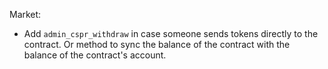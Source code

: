Market:
- Add `admin_cspr_withdraw` in case someone sends tokens directly to the
  contract. Or method to sync the balance of the contract with the balance of
  the contract's account.

